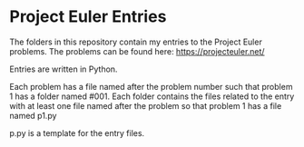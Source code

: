 # Project Euler Entries

The folders in this repository contain my entries to the Project Euler problems. The problems can be found here: https://projecteuler.net/

Entries are written in Python.

Each problem has a file named after the problem number such that problem 1 has a folder named \#001. Each folder contains the files related to the entry with at least one file named after the problem so that problem 1 has a file named p1.py

p.py is a template for the entry files.
